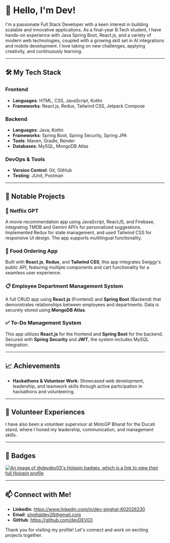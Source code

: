 # 👋 Hello, I'm Dev!

I'm a passionate Full Stack Developer with a keen interest in building scalable and innovative applications. As a final-year B.Tech student, I have hands-on experience with Java Spring Boot, React.js, and a variety of modern web technologies, coupled with a growing skill set in AI integrations and mobile development. I love taking on new challenges, applying creativity, and continuously learning.

---

## 🛠️ My Tech Stack

### **Frontend**
- **Languages**: HTML, CSS, JavaScript, Kotlin
- **Frameworks**: React.js, Redux, Tailwind CSS, Jetpack Compose

### **Backend**
- **Languages**: Java, Kotlin
- **Frameworks**: Spring Boot, Spring Security, Spring JPA
- **Tools**: Maven, Gradle, Render
- **Databases**: MySQL, MongoDB Atlas

### **DevOps & Tools**
- **Version Control**: Git, GitHub
- **Testing**: JUnit, Postman

---

## 💼 Notable Projects

### 🚀 Netflix GPT
A movie recommendation app using JavaScript, ReactJS, and Firebase, integrating TMDB and Gemini API’s for personalized suggestions. Implemented Redux for state management, and 
used Tailwind CSS for responsive UI design. The app supports multilingual functionality. 

### 🍔 Food Ordering App
Built with **React.js**, **Redux**, and **Tailwind CSS**, this app integrates Swiggy's public API, featuring multiple components and cart functionality for a seamless user experience.

### 📋 Employee Department Management System
A full CRUD app using **React.js** (Frontend) and **Spring Boot** (Backend) that demonstrates relationships between employees and departments. Data is securely stored using **MongoDB Atlas**.

### ✅ To-Do Management System
This app utilizes **React.js** for the frontend and **Spring Boot** for the backend. Secured with **Spring Security** and **JWT**, the system includes MySQL integration.

---

## 📈 Achievements

- **Hackathons & Volunteer Work**: Showcased web development, leadership, and teamwork skills through active participation in hackathons and volunteering. 

---

## 🎉 Volunteer Experiences
I have also been a volunteer supervisor at MotoGP Bharat for the Ducati stand, where I honed my leadership, communication, and management skills.

---

## 🎉 Badges

[![An image of @devdev03's Holopin badges, which is a link to view their full Holopin profile](https://holopin.me/devdev03)](https://holopin.io/@devdev03)

---

## 📫 Connect with Me!

- **LinkedIn**: https://www.linkedin.com/in/dev-singhal-602026230
- **Email**: singhaldev26@gmail.com
- **GitHub**: https://github.com/devDEV03

Thank you for visiting my profile! Let's connect and work on exciting projects together.

<!--
**devDEV03/devDEV03** is a ✨ _special_ ✨ repository because its `README.md` (this file) appears on your GitHub profile.

Here are some ideas to get you started:

- 🔭 I’m currently working on ...
- 🌱 I’m currently learning ...
- 👯 I’m looking to collaborate on ...
- 🤔 I’m looking for help with ...
- 💬 Ask me about ...
- 📫 How to reach me: ...
- 😄 Pronouns: ...
- ⚡ Fun fact: ...
-->
